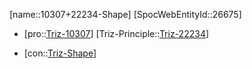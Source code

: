﻿---
type: TrizContradiction
aliases:
- 10307+22234-Shape
license: CC BY-SA 4.0
copyright: https://github.com/SpocWeb
IsDeleted: false
IsReadOnly: false
Confidential: public
tags: 
- Triz/Contradiction
---
[name::10307+22234-Shape]
[SpocWebEntityId::26675]
+ [pro::[Triz-10307](Triz-10307)]
[Triz-Principle::[Triz-22234](Triz-22234)]
- [con::[Triz-Shape](tech/Triz/Parameter/Triz-Shape.md)]

